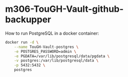 # m306-TouGH-Vault-github-backupper

How to run PostgreSQL in a docker container:

```bash
docker run -d \
	--name TouGH-Vault-postgres \
	-e POSTGRES_PASSWORD=admin \
	-e PGDATA=/var/lib/postgresql/data/pgdata \
	-v postgres:/var/lib/postgresql/data \
	-p 5432:5432 \
	postgres
```
